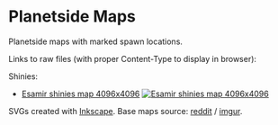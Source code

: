 # Planetside Maps

Planetside maps with marked spawn locations.

Links to raw files (with proper Content-Type to display in browser):  

Shinies:  
- [Esamir shinies map 4096x4096](https://raw.githubusercontent.com/ZashIn/planetside-maps/master/Esamir-shinies-map-4096-embed.svg?sanitize=true)
  [![Esamir shinies map 4096x4096](Esamir-shinies-map-4096-embed.svg)](https://raw.githubusercontent.com/ZashIn/planetside-maps/master/Esamir-shinies-map-4096-embed.svg?sanitize=true)

SVGs created with [Inkscape](https://inkscape.org).
Base maps source: [reddit](https://www.reddit.com/r/Planetside/comments/7whm9f/updated_highres_maps/) / [imgur](https://imgur.com/a/T5bV2).
